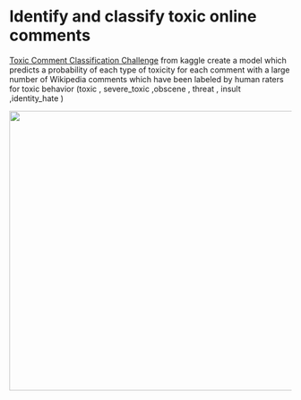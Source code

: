# Identify and classify toxic online comments
[Toxic Comment Classification Challenge](https://www.kaggle.com/c/jigsaw-toxic-comment-classification-challenge/data) from kaggle create a model which predicts a probability of each type of toxicity for each comment with a large number of Wikipedia comments which have been labeled by human raters for toxic behavior (toxic , severe_toxic ,obscene , threat , insult ,identity_hate ) 

<p align="center">
  <img width="900" height="500" src="https://storage.googleapis.com/kaggle-media/competitions/jigsaw/003-avatar.png">
</p>

